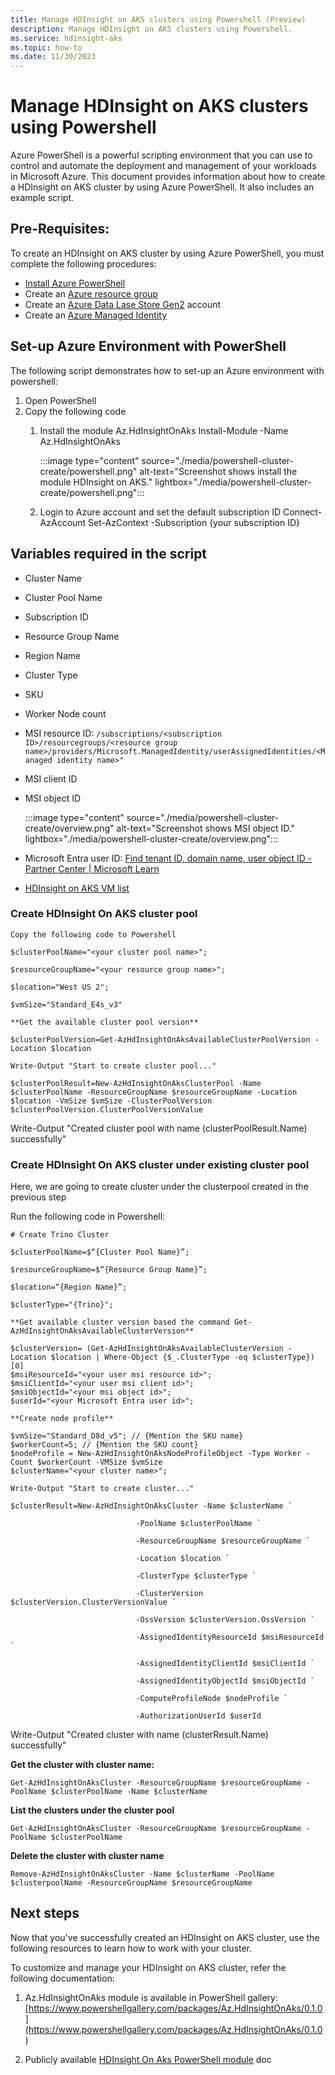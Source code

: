 ```yaml
---
title: Manage HDInsight on AKS clusters using Powershell (Preview)
description: Manage HDInsight on AKS clusters using Powershell.
ms.service: hdinsight-aks
ms.topic: how-to
ms.date: 11/30/2023
---
```

# Manage HDInsight on AKS clusters using Powershell

Azure PowerShell is a powerful scripting environment that you can use to control and automate the deployment and management of your workloads in Microsoft Azure. This document provides information about how to create a HDInsight on AKS cluster by using Azure PowerShell. It also includes an example script. 

 
## Pre-Requisites: 

To create an HDInsight on AKS cluster by using Azure PowerShell, you must complete the following procedures: 

- [Install Azure PowerShell](/powershell/azure/install-azure-powershell)  
- Create an [Azure resource group](/azure/azure-resource-manager/management/manage-resource-groups-portal#create-resource-groups)
- Create an [Azure Data Lase Store Gen2](/azure/storage/blobs/create-data-lake-storage-account) account 
- Create an [Azure Managed Identity](/entra/identity/managed-identities-azure-resources/qs-configure-portal-windows-vm)

 
 ## Set-up Azure Environment with PowerShell 
 
The following script demonstrates how to set-up an Azure environment with powershell: 

1. Open PowerShell 
1. Copy the following code 
	1. Install the module Az.HdInsightOnAks 
	   Install-Module -Name Az.HdInsightOnAks
    
          :::image type="content" source="./media/powershell-cluster-create/powershell.png" alt-text="Screenshot shows install the module HDInsight on AKS." lightbox="./media/powershell-cluster-create/powershell.png":::
	1. Login to Azure account and set the default subscription ID 
		Connect-AzAccount 
		Set-AzContext -Subscription {your subscription ID} 

 
## Variables required in the script 

- Cluster Name 
- Cluster Pool Name 
- Subscription ID 
- Resource Group Name 
- Region Name 
- Cluster Type 
- SKU 
- Worker Node count 
- MSI resource ID: `/subscriptions/<subscription ID>/resourcegroups/<resource group name>/providers/Microsoft.ManagedIdentity/userAssignedIdentities/<Managed identity name>"`
- MSI client ID
- MSI object ID
  
	:::image type="content" source="./media/powershell-cluster-create/overview.png" alt-text="Screenshot shows MSI object ID." lightbox="./media/powershell-cluster-create/overview.png":::
- Microsoft Entra user ID: [Find tenant ID, domain name, user object ID - Partner Center | Microsoft Learn](/partner-center/find-ids-and-domain-names) 
- [HDInsight on AKS VM list](/azure/hdinsight-aks/virtual-machine-recommendation-capacity-planning)
  

 
### Create HDInsight On AKS cluster pool
```
Copy the following code to Powershell

$clusterPoolName="<your cluster pool name>"; 

$resourceGroupName="<your resource group name>"; 

$location="West US 2"; 

$vmSize="Standard_E4s_v3" 

**Get the available cluster pool version**

$clusterPoolVersion=Get-AzHdInsightOnAksAvailableClusterPoolVersion -Location $location 

Write-Output "Start to create cluster pool..." 

$clusterPoolResult=New-AzHdInsightOnAksClusterPool -Name $clusterPoolName -ResourceGroupName $resourceGroupName -Location $location -VmSize $vmSize -ClusterPoolVersion $clusterPoolVersion.ClusterPoolVersionValue 
```

Write-Output "Created cluster pool with name $($clusterPoolResult.Name) successfully" 


### Create HDInsight On AKS cluster under existing cluster pool

Here, we are going to create cluster under the clusterpool created in the previous step 
 
Run the following code in Powershell: 
 
```
# Create Trino Cluster

$clusterPoolName=$“{Cluster Pool Name}”;  

$resourceGroupName=$“{Resource Group Name}”;

$location=“{Region Name}”; 

$clusterType="{Trino}"; 

**Get available cluster version based the command Get-AzHdInsightOnAksAvailableClusterVersion** 

$clusterVersion= (Get-AzHdInsightOnAksAvailableClusterVersion -Location $location | Where-Object {$_.ClusterType -eq $clusterType})[0] 
$msiResourceId="<your user msi resource id>"; 
$msiClientId="<your user msi client id>"; 
$msiObjectId="<your msi object id>"; 
$userId="<your Microsoft Entra user id>"; 

**Create node profile**

$vmSize="Standard_D8d_v5"; // {Mention the SKU name} 
$workerCount=5; // {Mention the SKU count} 
$nodeProfile = New-AzHdInsightOnAksNodeProfileObject -Type Worker -Count $workerCount -VMSize $vmSize 
$clusterName="<your cluster name>"; 

Write-Output "Start to create cluster..." 

$clusterResult=New-AzHdInsightOnAksCluster -Name $clusterName ` 

                            -PoolName $clusterPoolName ` 

                            -ResourceGroupName $resourceGroupName ` 

                            -Location $location ` 

                            -ClusterType $clusterType ` 

                            -ClusterVersion $clusterVersion.ClusterVersionValue ` 

                            -OssVersion $clusterVersion.OssVersion ` 

                            -AssignedIdentityResourceId $msiResourceId ` 

                            -AssignedIdentityClientId $msiClientId ` 

                            -AssignedIdentityObjectId $msiObjectId ` 

                            -ComputeProfileNode $nodeProfile ` 

                            -AuthorizationUserId $userId 

 ```
Write-Output "Created cluster with name $($clusterResult.Name) successfully" 

**Get the cluster with cluster name:**
```
Get-AzHdInsightOnAksCluster -ResourceGroupName $resourceGroupName -PoolName $clusterPoolName -Name $clusterName 
```
 

**List the clusters under the cluster pool**

``` 
Get-AzHdInsightOnAksCluster -ResourceGroupName $resourceGroupName -PoolName $clusterPoolName 
 ```

**Delete the cluster with cluster name**

```
Remove-AzHdInsightOnAksCluster -Name $clusterName -PoolName $clusterpoolName -ResourceGroupName $resourceGroupName 
```
 

 
## Next steps

Now that you've successfully created an HDInsight on AKS cluster, use the following resources to learn how to work with your cluster. 

To customize and manage your HDInsight on AKS cluster, refer the following documentation: 

1. Az.HdInsightOnAks module is available in PowerShell gallery: [https://www.powershellgallery.com/packages/Az.HdInsightOnAks/0.1.0](https://www.powershellgallery.com/packages/Az.HdInsightOnAks/0.1.0 )

1. Publicly available [HDInsight On Aks PowerShell module](/powershell/module/az.hdinsightonaks/#hdinsightonaks) doc

 

 
